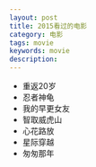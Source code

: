 ```yaml
---
layout: post                                   
title: 2015看过的电影     
category: 电影                                  
tags: movie                                   
keywords: movie                        
description:                                   
---
```


* 重返20岁 
* 忍者神龟
* 我的早更女友
* 智取威虎山 
* 心花路放
* 星际穿越
* 匆匆那年
